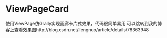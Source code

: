 # ViewPageCard
使用ViewPage仿Grally实现画廊卡片式效果，代码很简单易用
可以跳转到我的博客上查看效果图http://blog.csdn.net/llengnuo/article/details/78363948
